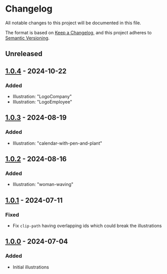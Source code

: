# Changelog

All notable changes to this project will be documented in this file.

The format is based on [Keep a Changelog](https://keepachangelog.com/),
and this project adheres to [Semantic Versioning](https://semver.org/spec/v2.0.0.html).

## Unreleased

## [1.0.4] - 2024-10-22

### Added

- Illustration: "LogoCompany"
- Illustration: "LogoEmployee"

## [1.0.3] - 2024-08-19

### Added

- Illustration: "calendar-with-pen-and-plant"

## [1.0.2] - 2024-08-16

### Added

- Illustration: "woman-waving"

## [1.0.1] - 2024-07-11

### Fixed

- Fix `clip-path` having overlapping ids which could break the illustrations

## [1.0.0] - 2024-07-04

### Added

- Initial illustrations

[1.0.4]: https://github.com/Registro-Ponto/registro-ponto-libs/commit/63afa81b9b0e5dae2caa9c131b5feb54b6eab38b
[1.0.3]: https://github.com/Registro-Ponto/registro-ponto-libs/commit/9d055363ad8712846af5484e63c8e32ecb13d6f0
[1.0.2]: https://github.com/Registro-Ponto/registro-ponto-libs/commit/5906c046d7bfe3ac7a2a88dc209a9cd9bdea1507
[1.0.1]: https://github.com/Registro-Ponto/registro-ponto-libs/commit/0faa9def09cdb37e58e15fb404b71ffc74508c45
[1.0.0]: https://github.com/Registro-Ponto/registro-ponto-libs/commit/4ee0e2dfcf52c7d650e57d2fc4b309d0603c94a0
